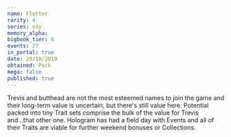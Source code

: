 ```yaml
---
name: Flotter
rarity: 4
series: voy
memory_alpha:
bigbook_tier: 6
events: 27
in_portal: true
date: 29/10/2019
obtained: Pack
mega: false
published: true
---
```


Trevis and butthead are not the most esteemed names to join the game and their long-term value is uncertain, but there's still value here. Potential packed into tiny Trait sets comprise the bulk of the value for Trevis and...that other one. Hologram has had a field day with Events and all of their Traits are viable for further weekend bonuses or Collections.
